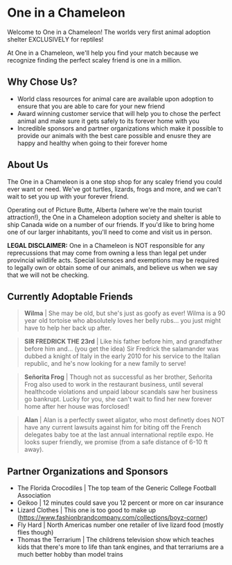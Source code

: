 # One in a Chameleon
Welcome to One in a Chameleon! The worlds very first animal adoption shelter EXCLUSIVELY for reptiles! 

At One in a Chameleon, we'll help you find your match because we recognize finding the perfect scaley friend is one in a million.

## Why Chose Us?

- World class resources for animal care are available upon adoption to ensure that you are able to care for your new friend
- Award winning customer service that will help you to chose the perfect animal and make sure it gets safely to its forever home with you
- Incredible sponsors and partner organizations which make it possible to provide our animals with the best care possible and enusre they are happy and healthy when going to their forever home

## About Us

The One in a Chameleon is a one stop shop for any scaley friend you could ever want or need. We've got turtles, lizards, frogs and more, and we can't wait to set you up with your forever friend.

Operating out of Picture Butte, Alberta (where we're the main tourist attraction!), the One in a Chameleon adoption society and shelter is able to ship Canada wide on a number of our friends. If you'd like to bring home one of our larger inhabitants, you'll need to come and visit us in person.

**LEGAL DISCLAIMER:** One in a Chameleon is NOT responsible for any reprecussions that may come from owning a less than legal pet under provincial wildlife acts. Special licensces and exemptions may be required to legally own or obtain some of our animals, and believe us when we say that we will not be checking. 


## Currently Adoptable Friends

> **Wilma** | She may be old, but she's just as goofy as ever! Wilma is a 90 year old tortoise who absolutely loves her belly rubs... you just might have to help her back up after.

> **SIR FREDRICK THE 23rd** | Like his father before him, and grandfather before him and... (you get the idea) Sir Fredrick the salamander was dubbed a knight of Italy in the early 2010 for his service to the Italian republic, and he's now looking for a new family to serve!

> **Señorita Frog** | Though not as successful as her brother, Señorita Frog also used to work in the restaurant business, until several healthcode violations and unpaid labour scandals saw her business go bankrupt. Lucky for you, she can't wait to find her new forever home after her house was forclosed!

> **Alan** | Alan is a perfectly sweet aligator, who most definetly does NOT have any current lawsuits against him for biting off the French delegates baby toe at the last annual international reptile expo. He looks super friendly, we promise (from a safe distance of 6-10 ft away).


## Partner Organizations and Sponsors

- The Florida Crocodiles | The top team of the Generic College Football Association
- Geikoo | 12 minutes could save you 12 percent or more on car insurance
- Lizard Clothes | This one is too good to make up  (https://www.fashionbrandcompany.com/collections/boyz-corner)
- Fly Hard | North Americas number one retailer of live lizard food (mostly flies though)
- Thomas the Terrarium | The childrens television show which teaches kids that there's more to life than tank engines, and that terrariums are a much better hobby than model trains